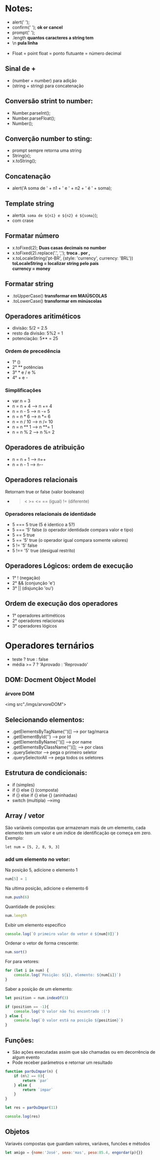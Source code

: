 # Notes:
* alert(' ');
* confirm(' '); <b>ok or cancel</b>
* prompt(' ');
* .length <b>quantos caracteres a string tem</b>
* \n <b>pula linha</b>
<br><br>
* Float = point float = ponto flutuante = número decimal

## Sinal de +
* (number + number) para adição
* (string + string) para concatenação

## Conversão strint to number:
* Number.parseInt();
* Number.parseFloat();
* Number();

## Converção number to sting:
* prompt sempre retorna uma string
* String(x);
* x.toString();

## Concatenação
* alert('A soma de ' + n1 + ' e ' + n2 + ' é ' + soma);

## Template string
* alert(`A soma de ${n1} e ${n2} é ${soma}`);
* com crase

## Formatar número
* x.toFixed(2); <b>Duas casas decimais no number</b>
* x.toFixed(2).replace('.', ','); <b>troca . por ,</b>
* x.toLocaleString('pt-BR', {style: 'currency', currency: 'BRL'}) <br>
<b>toLocaleString = localizar string pelo país</b> <br>
<b>currency = money</b>

## Formatar string
* .toUpperCase() <b>transformar em MAIÚSCOLAS</b>
* .toLowerCase() <b>transformar em minúscolas</b>

## Operadores aritiméticos
* divisão: 5/2 = 2.5
* resto da divisão: 5%2 = 1
* potenciação: 5** = 25

### Ordem de precedência
* 1° () 
* 2° ** potências 
* 3° * e / e % 
* 4° + e -

### Simplificações
* var n = 3
* n = n + 4 --> n += 4
* n = n - 5 --> n -= 5
* n = n * 6 --> n *= 6
* n = n / 10 --> n /= 10
* n = n ** 1 --> n **= 1
* n = n % 2 --> n %= 2

## Operadores de atribuição
* n = n + 1 --> n++
* n = n - 1 --> n--

## Operadores relacionais
Retornam true or false (valor booleano)
* > < >= <= == (igual) != (diferente)

### Operadores relacionais de identidade
* 5 === 5 true (5 é identico a 5?)
* 5 === '5' false (o operador identidade compara valor e tipo)
* 5 == 5 true
* 5 == '5' true (o operador igual compara somente valores)
* 5 != '5' false
* 5 !== '5' true (desigual restrito)

## Operadores Lógicos: ordem de execução
* 1° ! (negação)
* 2° && (conjunção 'e')
* 3° || (disjunção 'ou')

## Ordem de execução dos operadores
* 1° operadores aritiméticos
* 2° operadores relacionais
* 3° operadores lógicos

# Operadores ternários
* teste ? true : false
* média >= 7 ? 'Aprovado : 'Reprovado'

## DOM: Docment Object Model

### árvore DOM
<img src"./imgs/arvoreDOM">

## Selecionando elementos:
* .getElementsByTagName('')[] --> por tag/marca
* .getElementById('') --> por Id
* .getElementsByName('')[] --> por name
* .getElementsByClassName('')[]; --> por class
* .querySelector --> pega o primeiro seletor
* .querySelectorAll --> pega todos os seletores

## Estrutura de condicionais:
* if (simples)
* if {} else {} (composta)
* if {} else if {} else {} (aninhadas)
* switch (multipla) -->img

## Array / vetor

São variáveis compostas que armazenam mais de um elemento, cada elemento tem um valor e um indice de identificação qe começa em zero. Exemplo:

````
let num = [5, 2, 8, 9, 3]
````

### add um elemento no vetor:

Na posição 5, adicione o elemento 1

````js
num[5] = 1
````

Na ultima posição, adicione o elemento 6

````js
num.push(6)
````

Quantidade de posições:

````js
num.length
````

Exibir um elemento específico

````js
console.log(`O primeiro valor do vetor é ${num[0]}`)
````

Ordenar o vetor de forma crescente:

````js
num.sort()
````

For para vetores:

````js
for (let i in num) {
    console.log(`Posição: ${i}, elemento: ${num[i]}`)
}
````

Saber a posição de um elemento:

````js
let position = num.indexOf(3)

if (position == -1){
    console.log('O valor não foi encontrado :(')
} else {
    console.log(`O valor está na posição ${position}`)
}
````

## Funções:

* São ações executadas assim que são chamadas ou em decorrência de algum evento
* Pode receber parâmetros e retornar um resultado

````js
function parOuImpar(n) {
    if (n%2 == 0){
        return `par`
    } else {
        return `impar`
    }
}

let res = parOuImpar(11)

console.log(res)
````

## Objetos

Variavés compostas que guardam valores, variáves, funcões e métodos

````js
let amigo = {nome:'José', sexo:'mas', peso:85.4, engordar(p){}}
````

